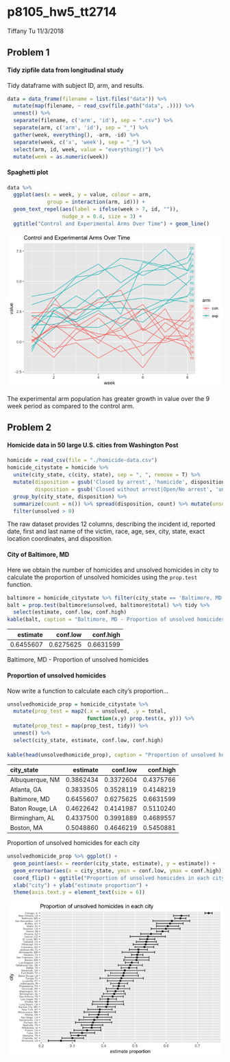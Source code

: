 p8105\_hw5\_tt2714
================
Tiffany Tu
11/3/2018

## Problem 1

#### Tidy zipfile data from longitudinal study

Tidy dataframe with subject ID, arm, and results.

``` r
data = data_frame(filename = list.files("data")) %>% 
  mutate(map(filename, ~ read_csv(file.path("data", .)))) %>% 
  unnest() %>% 
  separate(filename, c('arm', 'id'), sep = ".csv") %>%
  separate(arm, c('arm', 'id'), sep = "_") %>% 
  gather(week, everything(), -arm, -id) %>% 
  separate(week, c('x', 'week'), sep = "_") %>% 
  select(arm, id, week, value = "everything()") %>% 
  mutate(week = as.numeric(week))
```

#### Spaghetti plot

``` r
data %>%
  ggplot(aes(x = week, y = value, colour = arm, 
             group = interaction(arm, id))) + 
  geom_text_repel(aes(label = ifelse(week > 7, id, "")), 
                  nudge_x = 0.4, size = 3) + 
  ggtitle("Control and Experimental Arms Over Time") + geom_line()
```

![](p8105_hw5_tt2714_files/figure-gfm/unnamed-chunk-2-1.png)<!-- -->

The experimental arm population has greater growth in value over the 9
week period as compared to the control arm.

## Problem 2

#### Homicide data in 50 large U.S. cities from Washington Post

``` r
homicide = read_csv(file = "./homicide-data.csv") 
homicide_citystate = homicide %>% 
  unite(city_state, c(city, state), sep = ", ", remove = T) %>% 
  mutate(disposition = gsub('Closed by arrest', 'homicide', disposition), 
         disposition = gsub('Closed without arrest|Open/No arrest', 'unsolved', disposition)) %>% 
  group_by(city_state, disposition) %>% 
  summarize(count = n()) %>% spread(disposition, count) %>% mutate(unsolved = replace_na(unsolved, 0), total = homicide + unsolved) %>% 
  filter(unsolved > 0)
```

The raw dataset provides 12 columns, describing the incident id,
reported date, first and last name of the victim, race, age, sex, city,
state, exact location coordinates, and disposition.

#### City of Baltimore, MD

Here we obtain the number of homicides and unsolved homicides in city to
calculate the proportion of unsolved homicides using the `prop.test`
function.

``` r
baltimore = homicide_citystate %>% filter(city_state == 'Baltimore, MD')
balt = prop.test(baltimore$unsolved, baltimore$total) %>% tidy %>% 
  select(estimate, conf.low, conf.high) 
kable(balt, caption = "Baltimore, MD - Proportion of unsolved homicides")
```

|  estimate |  conf.low | conf.high |
| --------: | --------: | --------: |
| 0.6455607 | 0.6275625 | 0.6631599 |

Baltimore, MD - Proportion of unsolved homicides

#### Proportion of unsolved homicides

Now write a function to calculate each city’s proportion…

``` r
unsolvedhomicide_prop = homicide_citystate %>% 
  mutate(prop_test = map2(.x = unsolved, .y = total, 
                          function(x,y) prop.test(x, y))) %>% 
  mutate(prop_test = map(prop_test, tidy)) %>% 
  unnest() %>% 
  select(city_state, estimate, conf.low, conf.high)

kable(head(unsolvedhomicide_prop), caption = "Proportion of unsolved homicides for each city")
```

| city\_state     |  estimate |  conf.low | conf.high |
| :-------------- | --------: | --------: | --------: |
| Albuquerque, NM | 0.3862434 | 0.3372604 | 0.4375766 |
| Atlanta, GA     | 0.3833505 | 0.3528119 | 0.4148219 |
| Baltimore, MD   | 0.6455607 | 0.6275625 | 0.6631599 |
| Baton Rouge, LA | 0.4622642 | 0.4141987 | 0.5110240 |
| Birmingham, AL  | 0.4337500 | 0.3991889 | 0.4689557 |
| Boston, MA      | 0.5048860 | 0.4646219 | 0.5450881 |

Proportion of unsolved homicides for each city

``` r
unsolvedhomicide_prop %>% ggplot() + 
  geom_point(aes(x = reorder(city_state, estimate), y = estimate)) +
  geom_errorbar(aes(x = city_state, ymin = conf.low, ymax = conf.high)) +
  coord_flip() + ggtitle("Proportion of unsolved homicides in each city") +
  xlab("city") + ylab("estimate proportion") + 
  theme(axis.text.y = element_text(size = 6))
```

![](p8105_hw5_tt2714_files/figure-gfm/unnamed-chunk-6-1.png)<!-- -->
